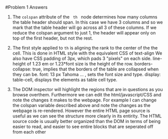 #Problem 1 Answers

1. The <code>colspan</code> attribute of the <code> th </code> node determines how many columns the table header should span. In this case we have 3 columns and so we mark that the table header will go across all 3 of these columns. If we reduce the colspan argument to just 1, the header will appear only on top of the first header, but not the rest.

2. The first style applied to <code>th</code> is aligning the rank to the center of the the cell. This is done in HTML style with the equivalent CSS of text-align
We also have CSS padding of 3px, which pads 3 "pixels" on each side.
line-height of 1.23 em or 1.23*font size is the height of the row.
borders-collapse: true, implies that the borders of the table are collapsed when they can be.
font: 13 px Tahoma ... , sets the font size and type.
display: table-cell, displays the elements as table cell type.

3. The DOM inspector will highlight the regions that are in questions as you browse overthem. Furthermore we can edit the html/javascript/CSS and note the changes it makes to the webpage. For example I can change the colspan variable described above and note the changes as the webpage is re-rendered. However the entire HTML page source is useful as we can see the structure more clearly in its entirity. The HTML source code is usually better organized than the DOM in terms of being easier to read, and easier to see entire blocks that are seperated off from each other